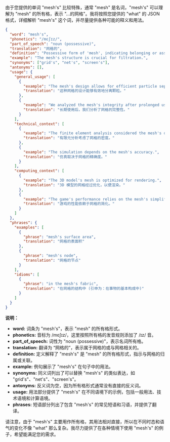 由于您提供的单词 "mesh's" 比较特殊，通常 "mesh" 是名词，"mesh's" 可以理解为 "mesh" 的所有格，表示 "...的网格"。我将按照您提供的 "what" 的 JSON 格式，详细解析 "mesh's" 这个词，并尽量提供各种可能的释义和用法。

```json
{
  "word": "mesh's",
  "phonetics": "/mɛʃɪz/",
  "part_of_speech": "noun (possessive)",
  "translation": "网格的",
  "definition": "Possessive form of 'mesh', indicating belonging or association with a mesh.",
  "example": "The mesh's structure is crucial for filtration.",
  "synonyms": ["grid's", "net's", "screen's"],
  "antonyms": [],
  "usage": {
    "general_usage": [
      {
        "example": "The mesh's design allows for efficient particle separation.",
        "translation": "这种网格的设计能够有效地分离颗粒。"
      },
      {
        "example": "We analyzed the mesh's integrity after prolonged use.",
        "translation": "长期使用后，我们分析了网格的完整性。"
      }
    ],
    "technical_context": [
      {
        "example": "The finite element analysis considered the mesh's density.",
        "translation": "有限元分析考虑了网格的密度。"
      },
      {
        "example": "The simulation depends on the mesh's accuracy.",
        "translation": "仿真取决于网格的精确度。"
      }
    ],
    "computing_context": [
      {
        "example": "The 3D model's mesh is optimized for rendering.",
        "translation": "3D 模型的网格经过优化，以便渲染。"
      },
      {
        "example": "The game's performance relies on the mesh's simplification.",
        "translation": "游戏的性能依赖于网格的简化。"
      }
    ]
  },
  "phrases": {
    "examples": [
      {
        "phrase": "mesh's surface area",
        "translation": "网格的表面积"
      },
      {
        "phrase": "mesh's node",
        "translation": "网格的节点"
      }
    ],
    "idioms": [
      {
        "phrase": "in the mesh's fabric",
        "translation": "在网格的结构中 (引申为：在事物的基本构成中)"
      }
    ]
  }
}
```
**说明：**

*   **word:** 词条为 "mesh's"，表示 "mesh" 的所有格形式。
*   **phonetics:** 音标为 /mɛʃɪz/，这里按照所有格的发音规则添加了 /ɪz/ 音。
*   **part\_of\_speech:** 词性为 "noun (possessive)"，表示名词所有格。
*   **translation:** 翻译为 “网格的”，表示属于网格的或与网格相关的。
*   **definition:** 定义解释了 "mesh's" 是 "mesh" 的所有格形式，指示与网格的归属或关联。
*   **example:** 例句展示了 "mesh's" 在句子中的用法。
*   **synonyms:** 同义词列出了可以替换 "mesh's" 的类似表达，如 "grid's"、"net's"、"screen's"。
*   **antonyms:** 反义词为空，因为所有格形式通常没有直接的反义词。
*   **usage:** 用法部分提供了 "mesh's" 在不同语境下的示例，包括一般用法、技术语境和计算语境。
*   **phrases:** 短语部分列出了包含 "mesh's" 的常见短语和习语，并提供了翻译。

请注意，由于 "mesh's" 主要用作所有格，其用法相对直接，所以在不同时态和语气的变化不像 "what" 那么复杂。我尽力提供了在各种情境下使用 "mesh's" 的例子，希望能满足您的需求。
 